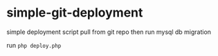 simple-git-deployment
=================

simple deployment script pull from git repo then run mysql db migration

run `php deploy.php`
